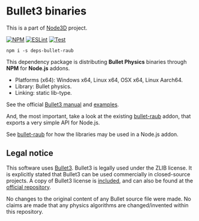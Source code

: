 # Bullet3 binaries

This is a part of [Node3D](https://github.com/node-3d) project.

[![NPM](https://badge.fury.io/js/deps-bullet-raub.svg)](https://badge.fury.io/js/deps-bullet-raub)
[![ESLint](https://github.com/node-3d/deps-bullet-raub/actions/workflows/eslint.yml/badge.svg)](https://github.com/node-3d/deps-bullet-raub/actions/workflows/eslint.yml)
[![Test](https://github.com/node-3d/deps-bullet-raub/actions/workflows/test.yml/badge.svg)](https://github.com/node-3d/deps-bullet-raub/actions/workflows/test.yml)

```console
npm i -s deps-bullet-raub
```

This dependency package is distributing **Bullet Physics**
binaries through **NPM** for **Node.js** addons.

* Platforms (x64): Windows x64, Linux x64, OSX x64, Linux Aarch64.
* Library: Bullet physics.
* Linking: static lib-type.

See the official
[Bullet3 manual](https://github.com/bulletphysics/bullet3/blob/master/docs/Bullet_User_Manual.pdf)
and [examples](https://github.com/bulletphysics/bullet3/tree/master/examples).

And, the most important, take a look at the existing
[bullet-raub](https://github.com/node-3d/bullet-raub) addon, that exports
a very simple API for Node.js.

See [bullet-raub](https://github.com/node-3d/bullet-raub/tree/master/src) for
how the libraries may be used in a Node.js addon.



## Legal notice

This software uses [Bullet3](http://bulletphysics.org/wordpress/).
Bullet3 is legally used under the ZLIB license.
It is explicitly stated that Bullet3 can be used commercially in closed-source projects.
A copy of Bullet3 license is [included](/BULLET_ZLIB),
and can also be found at the
[official repository](https://github.com/bulletphysics/bullet3/blob/master/LICENSE.txt).

No changes to the original content of any Bullet source file were made. No claims are made that
any physics algorithms are changed/invented within this repository.
